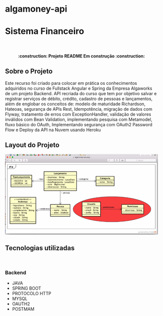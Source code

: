 # algamoney-api

<h1>Sistema Financeiro</h1>
<br>

<h4 align="center">
  :construction: Projeto README Em construção :construction:
</h4>

<h2>Sobre o Projeto</h2>
<p>Este recurso foi criado para colocar em prática os conhecimentos adquiridos no curso de Fullstack Angular e Spring da Empresa Algaworks de um projeto Backend. 
  API recriada do curso que tem por objetivo salvar e registrar serviços de débito, crédito, cadastro de pessoas e lançamentos, além de englobar os conceitos de: modelo de maturidade Richardson, Hateoas, segurança de APIs Rest, Idempotência, migração de dados com Flyway, tratamento de erros com ExceptionHandler, validação de valores inválidos com Bean Validation, implementando pesquisa com Metamodel, fluxo básico do OAuth, Implementando segurança com OAuth2 Password Flow e Deploy da API na Nuvem usando Heroku<p/>
  
  <h2>Layout do Projeto</h2> 
 
![imagem](https://github.com/lirarnato/algamoney-api/blob/main/Layout.PNG)

  <h2>Tecnologias utilizadas</h2> 
  <br>
  <h3>Backend</h3>
  <ul>
  <li>JAVA</li>
  <li>SPRING BOOT</li>
  <li>PROTOCOLO HTTP</li>
  <li>MYSQL</li>
  <li>OAUTH2</li>
  <li>POSTMAM</li>
  </ul>
  
  
